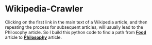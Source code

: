 # Wikipedia-Crawler
Clicking on the first link in the main text of a Wikipedia article, and then repeating the process for subsequent articles, will usually lead to the Philosophy article. So I build this python code to find a path from [**Food**](https://en.wikipedia.org/wiki/Food) article to [**Philosophy**](https://en.wikipedia.org/wiki/Philosophy) article.
